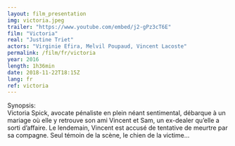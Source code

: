 ```yaml
---
layout: film_presentation
img: victoria.jpeg
trailer: "https://www.youtube.com/embed/j2-gPz3cT6E"
film: "Victoria"
real: "Justine Triet"
actors: "Virginie Efira, Melvil Poupaud, Vincent Lacoste"
permalink: /film/fr/victoria
year: 2016
length: 1h36min
date: 2018-11-22T18:15Z
lang: fr
ref: victoria
---
```


<span class="name"> Synopsis:</span> <br/>
<span class="resumefilm">  Victoria Spick, avocate pénaliste en plein néant sentimental, débarque à un mariage où elle y retrouve son ami Vincent et Sam, un ex-dealer qu’elle a sorti d’affaire. Le lendemain, Vincent est accusé de tentative de meurtre par sa compagne. Seul témoin de la scène, le chien de la victime...  </span>
